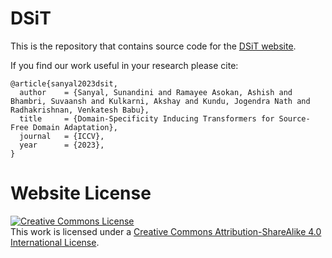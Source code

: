 # DSiT

This is the repository that contains source code for the [DSiT website](https://dsit.github.io).

If you find our work useful in your research please cite:
```
@article{sanyal2023dsit,
  author    = {Sanyal, Sunandini and Ramayee Asokan, Ashish and Bhambri, Suvaansh and Kulkarni, Akshay and Kundu, Jogendra Nath and Radhakrishnan, Venkatesh Babu},
  title     = {Domain-Specificity Inducing Transformers for Source-Free Domain Adaptation},
  journal   = {ICCV},
  year      = {2023},
}
```

# Website License
<a rel="license" href="http://creativecommons.org/licenses/by-sa/4.0/"><img alt="Creative Commons License" style="border-width:0" src="https://i.creativecommons.org/l/by-sa/4.0/88x31.png" /></a><br />This work is licensed under a <a rel="license" href="http://creativecommons.org/licenses/by-sa/4.0/">Creative Commons Attribution-ShareAlike 4.0 International License</a>.
